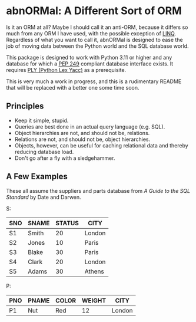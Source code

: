 abnORMal: A Different Sort of ORM
=================================

Is it an ORM at all? Maybe I should call it an anti-ORM, because it
differs so much from any ORM I have used, with the possible exception of
[LINQ](https://en.wikipedia.org/wiki/Language_Integrated_Query).
Regardless of what you want to call it, abnORMal is designed to ease the
job of moving data between the Python world and the SQL database world.

This package is designed to work with Python 3.11 or higher and any
database for which a [PEP 249](https://peps.python.org/pep-0249/)
compliant database interface exists. It requires [PLY (Python Lex
Yacc)](http://www.dabeaz.com/ply/) as a prerequisite.

This is very much a work in progress, and this is a rudimentary README
that will be replaced with a better one some time soon.

Principles
----------

-   Keep it simple, stupid.
-   Queries are best done in an actual query language (e.g. SQL).
-   Object hierarchies are not, and should not be, relations.
-   Relations are not, and should not be, object hierarchies.
-   Objects, however, can be useful for caching relational data and
    thereby reducing database load.
-   Don't go after a fly with a sledgehammer.

A Few Examples
--------------

These all assume the suppliers and parts database from *A Guide to the
SQL Standard* by Date and Darwen.

S:

<table>
<thead>
<tr class="header">
<th>SNO</th>
<th>SNAME</th>
<th>STATUS</th>
<th>CITY</th>
</tr>
</thead>
<tbody>
<tr class="odd">
<td>S1</td>
<td>Smith</td>
<td>20</td>
<td>London</td>
</tr>
<tr class="even">
<td>S2</td>
<td>Jones</td>
<td>10</td>
<td>Paris</td>
</tr>
<tr class="odd">
<td>S3</td>
<td>Blake</td>
<td>30</td>
<td>Paris</td>
</tr>
<tr class="even">
<td>S4</td>
<td>Clark</td>
<td>20</td>
<td>London</td>
</tr>
<tr class="odd">
<td>S5</td>
<td>Adams</td>
<td>30</td>
<td>Athens</td>
</tr>
</tbody>
</table>

P:

<table>
<thead>
<tr class="header">
<th>PNO</th>
<th>PNAME</th>
<th>COLOR</th>
<th>WEIGHT</th>
<th>CITY</th>
</tr>
</thead>
<tbody>
<tr class="odd">
<td>P1</td>
<td>Nut</td>
<td>Red</td>
<td>12</td>
<td>London</td>
</tr>
</tbody>
</table>
